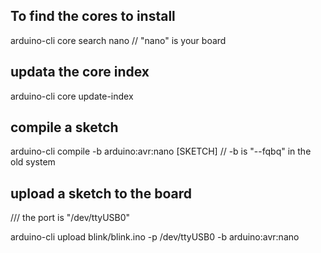 

## To find the cores to install
arduino-cli core search nano // "nano" is your board

## updata the core index
arduino-cli core update-index

## compile a sketch
arduino-cli compile -b arduino:avr:nano [SKETCH] // -b is "--fqbq" in the old system

## upload a sketch to the board
/// the port is "/dev/ttyUSB0"

arduino-cli upload blink/blink.ino -p /dev/ttyUSB0 -b arduino:avr:nano

